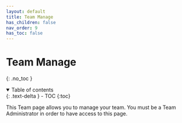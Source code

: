 ```yaml
---
layout: default
title: Team Manage
has_children: false
nav_order: 9
has_toc: false
---
```

# Team Manage
{: .no_toc }
<details open markdown="block">
  <summary>
    Table of contents
  </summary>
  {: .text-delta }
- TOC
{:toc}
</details>

This Team page allows you to manage your team. You must be a Team Administrator in order to have access to this page.